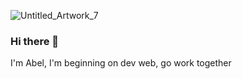 ![Untitled_Artwork_7](https://user-images.githubusercontent.com/94067106/174908722-63786c09-eac3-46e1-a265-3fb3ab5916a3.jpg)
### Hi there 👋

I'm Abel, I'm beginning on dev web, go work together


<!--
**Abdrul/Abdrul** is a ✨ _special_ ✨ repository because its `README.md` (this file) appears on your GitHub profile.

